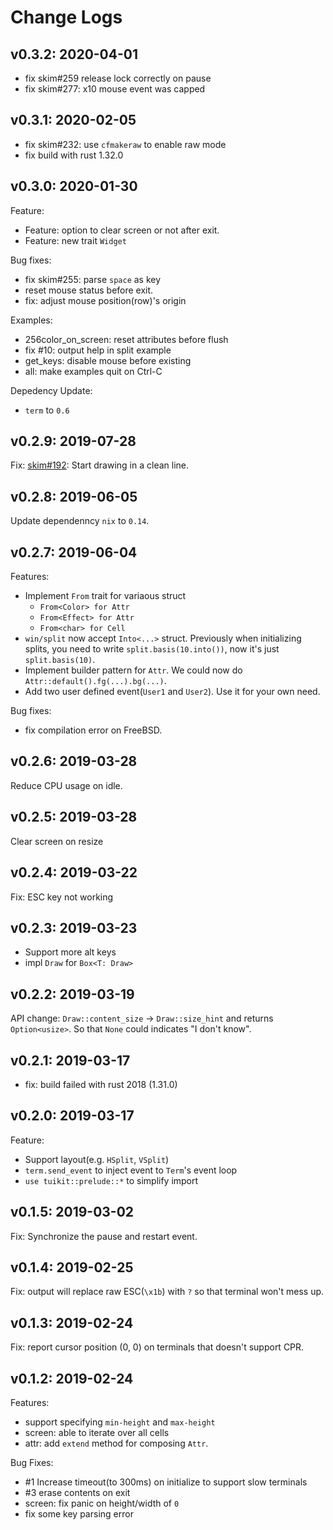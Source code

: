 # Change Logs

## v0.3.2: 2020-04-01

- fix skim#259 release lock correctly on pause
- fix skim#277: x10 mouse event was capped

## v0.3.1: 2020-02-05

- fix skim#232: use `cfmakeraw` to enable raw mode
- fix build with rust 1.32.0

## v0.3.0: 2020-01-30

Feature:
- Feature: option to clear screen or not after exit.
- Feature: new trait `Widget`

Bug fixes:
- fix skim#255: parse `space` as key ` `
- reset mouse status before exit.
- fix: adjust mouse position(row)'s origin

Examples:
- 256color_on_screen: reset attributes before flush
- fix #10: output help in split example
- get_keys: disable mouse before existing
- all: make examples quit on Ctrl-C

Depedency Update:
- `term` to `0.6`

## v0.2.9: 2019-07-28

Fix: [skim#192](https://github.com/lotabout/skim/issues/192): Start drawing in
a clean line.

## v0.2.8: 2019-06-05

Update dependenncy `nix` to `0.14`.

## v0.2.7: 2019-06-04

Features:
- Implement `From` trait for variaous struct
    * `From<Color> for Attr`
    * `From<Effect> for Attr`
    * `From<char> for Cell`
- `win/split` now accept `Into<...>` struct. Previously when initializing
    splits, you need to write `split.basis(10.into())`,
    now it's just `split.basis(10)`.
- Implement builder pattern for `Attr`. We could now do
    `Attr::default().fg(...).bg(...)`.
- Add two user defined event(`User1` and `User2`). Use it for your own need.

Bug fixes:
- fix compilation error on FreeBSD.

## v0.2.6: 2019-03-28

Reduce CPU usage on idle.

## v0.2.5: 2019-03-28

Clear screen on resize

## v0.2.4: 2019-03-22

Fix: ESC key not working

## v0.2.3: 2019-03-23

- Support more alt keys
- impl `Draw` for `Box<T: Draw>`

## v0.2.2: 2019-03-19

API change: `Draw::content_size` -> `Draw::size_hint` and returns
`Option<usize>`. So that `None` could indicates "I don't know".

## v0.2.1: 2019-03-17

- fix: build failed with rust 2018 (1.31.0)

## v0.2.0: 2019-03-17

Feature:
- Support layout(e.g. `HSplit`, `VSplit`)
- `term.send_event` to inject event to `Term`'s event loop
- `use tuikit::prelude::*` to simplify import

## v0.1.5: 2019-03-02

Fix: Synchronize the pause and restart event.

## v0.1.4: 2019-02-25

Fix: output will replace raw ESC(`\x1b`) with `?` so that terminal won't mess up.

## v0.1.3: 2019-02-24

Fix: report cursor position (0, 0) on terminals that doesn't support CPR.

## v0.1.2: 2019-02-24

Features:
- support specifying `min-height` and `max-height`
- screen: able to iterate over all cells
- attr: add `extend` method for composing `Attr`.

Bug Fixes:
- #1 Increase timeout(to 300ms) on initialize to support slow terminals
- #3 erase contents on exit
- screen: fix panic on height/width of `0`
- fix some key parsing error
